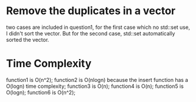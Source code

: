 # Remove the duplicates in a vector
two cases are included in question1, 
for the first case which no std::set use, I didn't sort the vector.
But for the second case, std::set automatically sorted the vector.
# Time Complexity
function1 is O(n^2); 
function2 is O(nlogn) because the insert function has a O(logn) time complexity; 
function3 is O(n); 
function4 is O(n);
function5 is O(logn); 
function6 is O(n^2); 